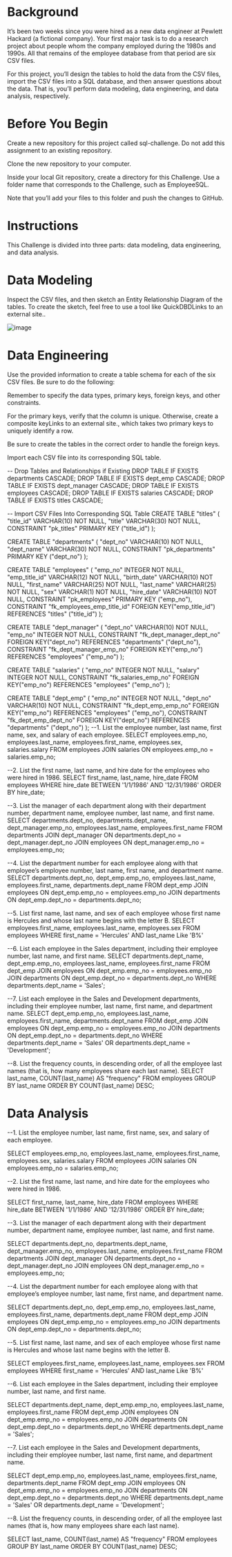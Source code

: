 # Background
It’s been two weeks since you were hired as a new data engineer at Pewlett Hackard (a fictional company). Your first major task is to do a research project about people whom the company employed during the 1980s and 1990s. All that remains of the employee database from that period are six CSV files.

For this project, you’ll design the tables to hold the data from the CSV files, import the CSV files into a SQL database, and then answer questions about the data. That is, you’ll perform data modeling, data engineering, and data analysis, respectively.

# Before You Begin
Create a new repository for this project called sql-challenge. Do not add this assignment to an existing repository.

Clone the new repository to your computer.

Inside your local Git repository, create a directory for this Challenge. Use a folder name that corresponds to the Challenge, such as EmployeeSQL.

Note that you’ll add your files to this folder and push the changes to GitHub.


# Instructions
This Challenge is divided into three parts: data modeling, data engineering, and data analysis.

# Data Modeling
Inspect the CSV files, and then sketch an Entity Relationship Diagram of the tables. To create the sketch, feel free to use a tool like QuickDBDLinks to an external site..

![image](https://github.com/seanrubin/sql-challenge/assets/31460184/71384bc5-e049-4244-83ab-f5524b60ce64)


# Data Engineering
Use the provided information to create a table schema for each of the six CSV files. Be sure to do the following:

Remember to specify the data types, primary keys, foreign keys, and other constraints.

For the primary keys, verify that the column is unique. Otherwise, create a composite keyLinks to an external site., which takes two primary keys to uniquely identify a row.

Be sure to create the tables in the correct order to handle the foreign keys.

Import each CSV file into its corresponding SQL table.


-- Drop Tables and Relationships if Existing
DROP TABLE IF EXISTS departments CASCADE;
DROP TABLE IF EXISTS dept_emp CASCADE;
DROP TABLE IF EXISTS dept_manager CASCADE;
DROP TABLE IF EXISTS employees CASCADE;
DROP TABLE IF EXISTS salaries CASCADE;
DROP TABLE IF EXISTS titles CASCADE;

 
-- Import CSV Files Into Corresponding SQL Table
CREATE TABLE "titles" (
    "title_id" VARCHAR(10)   NOT NULL,
    "title" VARCHAR(30)   NOT NULL,
    CONSTRAINT "pk_titles" PRIMARY KEY ("title_id")
);

CREATE TABLE "departments" (
    "dept_no" VARCHAR(10)   NOT NULL,
    "dept_name" VARCHAR(30)   NOT NULL,
    CONSTRAINT "pk_departments" PRIMARY KEY ("dept_no")
);

CREATE TABLE "employees" (
    "emp_no" INTEGER   NOT NULL,
    "emp_title_id" VARCHAR(12)   NOT NULL,
    "birth_date" VARCHAR(10)   NOT NULL,
    "first_name" VARCHAR(25)   NOT NULL,
    "last_name" VARCHAR(25)   NOT NULL,
    "sex" VARCHAR(1)   NOT NULL,
    "hire_date" VARCHAR(10)   NOT NULL,
    CONSTRAINT "pk_employees" PRIMARY KEY ("emp_no"),
    CONSTRAINT "fk_employees_emp_title_id" FOREIGN KEY("emp_title_id") REFERENCES "titles" ("title_id")
);

CREATE TABLE "dept_manager" (
    "dept_no" VARCHAR(10)   NOT NULL,
    "emp_no" INTEGER   NOT NULL,
    CONSTRAINT "fk_dept_manager_dept_no" FOREIGN KEY("dept_no") REFERENCES "departments" ("dept_no"),
    CONSTRAINT "fk_dept_manager_emp_no" FOREIGN KEY("emp_no") REFERENCES "employees" ("emp_no")
);

CREATE TABLE "salaries" (
    "emp_no" INTEGER   NOT NULL,
    "salary" INTEGER   NOT NULL,
    CONSTRAINT "fk_salaries_emp_no" FOREIGN KEY("emp_no") REFERENCES "employees" ("emp_no")
);

CREATE TABLE "dept_emp" (
    "emp_no" INTEGER   NOT NULL,
    "dept_no" VARCHAR(10)   NOT NULL,
    CONSTRAINT "fk_dept_emp_emp_no" FOREIGN KEY("emp_no") REFERENCES "employees" ("emp_no"),
    CONSTRAINT "fk_dept_emp_dept_no" FOREIGN KEY("dept_no") REFERENCES "departments" ("dept_no")
);
--1. List the employee number, last name, first name, sex, and salary of each employee.
SELECT employees.emp_no, employees.last_name, employees.first_name, employees.sex, salaries.salary
FROM employees
JOIN salaries
ON employees.emp_no = salaries.emp_no;


--2. List the first name, last name, and hire date for the employees who were hired in 1986.
SELECT first_name, last_name, hire_date 
FROM employees
WHERE hire_date BETWEEN '1/1/1986' AND '12/31/1986'
ORDER BY hire_date;

--3. List the manager of each department along with their department number, department name, employee number, last name, and first name.
SELECT departments.dept_no, departments.dept_name, dept_manager.emp_no, employees.last_name, employees.first_name
FROM departments
JOIN dept_manager
ON departments.dept_no = dept_manager.dept_no
JOIN employees
ON dept_manager.emp_no = employees.emp_no;

--4. List the department number for each employee along with that employee’s employee number, last name, first name, and department name.
SELECT departments.dept_no, dept_emp.emp_no, employees.last_name, employees.first_name, departments.dept_name
FROM dept_emp
JOIN employees
ON dept_emp.emp_no = employees.emp_no
JOIN departments
ON dept_emp.dept_no = departments.dept_no;

--5. List first name, last name, and sex of each employee whose first name is Hercules and whose last name begins with the letter B.
SELECT employees.first_name, employees.last_name, employees.sex
FROM employees
WHERE first_name = 'Hercules'
AND last_name Like 'B%'

--6. List each employee in the Sales department, including their employee number, last name, and first name.
SELECT departments.dept_name, dept_emp.emp_no, employees.last_name, employees.first_name
FROM dept_emp
JOIN employees
ON dept_emp.emp_no = employees.emp_no
JOIN departments
ON dept_emp.dept_no = departments.dept_no
WHERE departments.dept_name = 'Sales';

--7. List each employee in the Sales and Development departments, including their employee number, last name, first name, and department name.
SELECT dept_emp.emp_no, employees.last_name, employees.first_name, departments.dept_name
FROM dept_emp
JOIN employees
ON dept_emp.emp_no = employees.emp_no
JOIN departments
ON dept_emp.dept_no = departments.dept_no
WHERE departments.dept_name = 'Sales' 
OR departments.dept_name = 'Development';

--8. List the frequency counts, in descending order, of all the employee last names (that is, how many employees share each last name).
SELECT last_name,
COUNT(last_name) AS "frequency"
FROM employees
GROUP BY last_name
ORDER BY
COUNT(last_name) DESC;
# Data Analysis

--1. List the employee number, last name, first name, sex, and salary of each employee.

SELECT employees.emp_no, employees.last_name, employees.first_name, employees.sex, salaries.salary
FROM employees
JOIN salaries
ON employees.emp_no = salaries.emp_no;


--2. List the first name, last name, and hire date for the employees who were hired in 1986.

SELECT first_name, last_name, hire_date 
FROM employees
WHERE hire_date BETWEEN '1/1/1986' AND '12/31/1986'
ORDER BY hire_date;

--3. List the manager of each department along with their department number, department name, employee number, last name, and first name.

SELECT departments.dept_no, departments.dept_name, dept_manager.emp_no, employees.last_name, employees.first_name
FROM departments
JOIN dept_manager
ON departments.dept_no = dept_manager.dept_no
JOIN employees
ON dept_manager.emp_no = employees.emp_no;

--4. List the department number for each employee along with that employee’s employee number, last name, first name, and department name.

SELECT departments.dept_no, dept_emp.emp_no, employees.last_name, employees.first_name, departments.dept_name
FROM dept_emp
JOIN employees
ON dept_emp.emp_no = employees.emp_no
JOIN departments
ON dept_emp.dept_no = departments.dept_no;

--5. List first name, last name, and sex of each employee whose first name is Hercules and whose last name begins with the letter B.

SELECT employees.first_name, employees.last_name, employees.sex
FROM employees
WHERE first_name = 'Hercules'
AND last_name Like 'B%'

--6. List each employee in the Sales department, including their employee number, last name, and first name.

SELECT departments.dept_name, dept_emp.emp_no, employees.last_name, employees.first_name
FROM dept_emp
JOIN employees
ON dept_emp.emp_no = employees.emp_no
JOIN departments
ON dept_emp.dept_no = departments.dept_no
WHERE departments.dept_name = 'Sales';

--7. List each employee in the Sales and Development departments, including their employee number, last name, first name, and department name.

SELECT dept_emp.emp_no, employees.last_name, employees.first_name, departments.dept_name
FROM dept_emp
JOIN employees
ON dept_emp.emp_no = employees.emp_no
JOIN departments
ON dept_emp.dept_no = departments.dept_no
WHERE departments.dept_name = 'Sales' 
OR departments.dept_name = 'Development';

--8. List the frequency counts, in descending order, of all the employee last names (that is, how many employees share each last name).

SELECT last_name,
COUNT(last_name) AS "frequency"
FROM employees
GROUP BY last_name
ORDER BY
COUNT(last_name) DESC;

